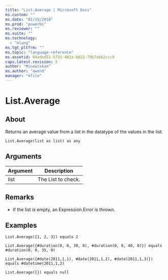 ```yaml
---
title: "List.Average | Microsoft Docs"
ms.custom: ""
ms.date: "01/19/2018"
ms.prod: "powerbi"
ms.reviewer: ""
ms.suite: ""
ms.technology: 
  - "mlang"
ms.tgt_pltfrm: ""
ms.topic: "language-reference"
ms.assetid: 04adad51-5731-481a-b022-79b7abb2ccc9
caps.latest.revision: 5
author: "Minewiskan"
ms.author: "owend"
manager: "kfile"
---
```

# List.Average

  
## About  
Returns an average value from a list in the datatype of the values in the list.  
  
```  
List.Average(list as list) as any  
```  
  
## Arguments  
  
|Argument|Description|  
|------------|---------------|  
|list|The List to check.|  
  
## <a name="__toc360789372"></a>Remarks  
  
-   If the list is empty, an Expression.Error is thrown.  
  
## Examples  
  
```  
List.Average({1, 2, 3}) equals 2  
```  
  
```  
List.Average({#duration(0, 0, 30, 0), #duration(0, 0, 40, 0)}) equals #duration(0, 0, 35, 0)  
```  
  
```  
List.Average({#date(2011,1,1), #date(2011,1,2), #date(2011,1,3)})  equals #datetime(2011,1,2)  
```  
  
```  
List.Average({}) equals null  
```  
